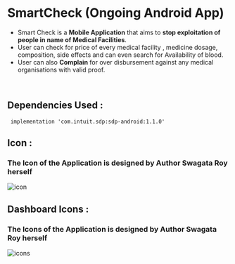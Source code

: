 # SmartCheck (Ongoing Android App)

- Smart Check is a **Mobile Application** that aims to **stop exploitation of people in name of Medical Facilities**.
- User can check for price of every medical facility , medicine dosage, composition, side effects and can even search for
Availability of blood.
- User can also **Complain** for over disbursement against any medical organisations with valid proof.
<BR>

## Dependencies Used :
```
 implementation 'com.intuit.sdp:sdp-android:1.1.0'
```


## Icon :

### The Icon of the Application is designed by Author Swagata Roy herself

![icon](https://user-images.githubusercontent.com/93351450/183114297-ed6c3a4a-e8ac-4de1-83f1-1a33c09da8a0.png)

## Dashboard Icons :

### The Icons of the Application is designed by Author Swagata Roy herself

![icons](https://user-images.githubusercontent.com/93351450/183431109-b93a7728-bd47-4fa4-b899-b99e59428418.png)

